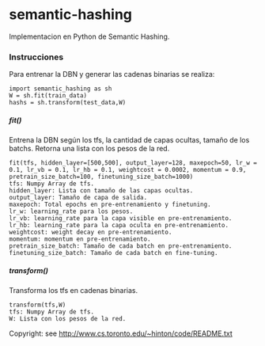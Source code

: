 # semantic-hashing
Implementacion en Python de Semantic Hashing.

### Instrucciones
Para entrenar la DBN y generar las cadenas binarias se realiza:
```
import semantic_hashing as sh
W = sh.fit(train_data)
hashs = sh.transform(test_data,W)
```
##### fit()
Entrena la DBN según los tfs, la cantidad de capas ocultas, tamaño de los batchs. Retorna una lista con los pesos de la red.
```
fit(tfs, hidden_layer=[500,500], output_layer=128, maxepoch=50, lr_w = 0.1, lr_vb = 0.1, lr_hb = 0.1, weightcost = 0.0002, momentum = 0.9, pretrain_size_batch=100, finetuning_size_batch=1000)
tfs: Numpy Array de tfs.
hidden_layer: Lista con tamaño de las capas ocultas.
output_layer: Tamaño de capa de salida.
maxepoch: Total epochs en pre-entrenamiento y finetuning.
lr_w: learning_rate para los pesos.
lr_vb: learning_rate para la capa visible en pre-entrenamiento.
lr_hb: learning_rate para la capa oculta en pre-entrenamiento.
weightcost: weight decay en pre-entrenamiento.
momentum: momentum en pre-entrenamiento.
pretrain_size_batch: Tamaño de cada batch en pre-entrenamiento.
finetuning_size_batch: Tamaño de cada batch en fine-tuning.
```

##### transform()
Transforma los tfs en cadenas binarias.
```
transform(tfs,W)
tfs: Numpy Array de tfs.
W: Lista con los pesos de la red.
```

Copyright: see http://www.cs.toronto.edu/~hinton/code/README.txt

